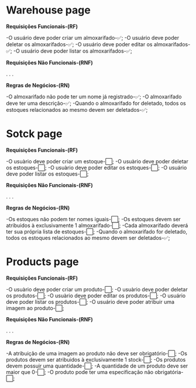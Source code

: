 # Warehouse page

**Requisições Funcionais-(RF)**

-O usuário deve poder criar um almoxarifado-✅;
-O usuário deve poder deletar os almoxarifados-✅;
-O usuário deve poder editar os almoxarifados-✅;
-O usuário deve poder listar os almoxarifados-✅;

**Requisições Não Funcionais-(RNF)**

.
.
.

**Regras de Negócios-(RN)**

-O almoxarifado não pode ter um nome já registrado-✅;
-O almoxarifado deve ter uma descrição-✅;
-Quando o almoxarifado for deletado, todos os estoques
relacionados ao mesmo devem ser deletados-✅;

# Sotck page

**Requisições Funcionais-(RF)**

-O usuàrio deve poder criar um estoque-⬜;
-O usuàrio deve poder deletar os estoques-⬜;
-O usuàrio deve poder editar os estoques-⬜;
-O usuário deve poder listar os estoques-⬜;

**Requisições Não Funcionais-(RNF)**

.
.
.

**Regras de Negócios-(RN)**

-Os estoques não podem ter nomes iguais-⬜;
-Os estoques devem ser atribuidos à exclusivamente 1 almoxarifado-⬜;
-Cada almoxarifado deverá ter sua própria lista de estoques-⬜;
-Quando o almoxarifado for deletado, todos os estoques
relacionados ao mesmo devem ser deletados-✅;

# Products page

**Requisições Funcionais-(RF)**

-O usuàrio deve poder criar um produto-⬜;
-O usuàrio deve poder deletar os produtos-⬜;
-O usuàrio deve poder editar os produtos-⬜;
-O usuário deve poder listar os produtos-⬜;
-O usuário deve poder atribuir uma imagem ao produto-⬜;

**Requisições Não Funcionais-(RNF)**

.
.
.

**Regras de Negócios-(RN)**

-A atribuição de uma imagem ao produto não deve ser obrigatório-⬜;
-Os produtos devem ser atribuidos à exclusivamente 1 stock-⬜;
-Os produtos devem possuir uma quantidade-⬜;
-A quantidade de um produto deve ser maior que 0-⬜;
-O produto pode ter uma especificação não obrigatória-⬜;
